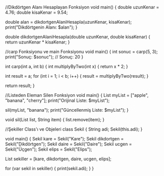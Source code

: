 //Dikdörtgen Alanı Hesaplayan Fonksiyon
void main() {
  double uzunKenar = 4.76;
  double kisaKenar = 9.54;

  double alan = dikdortgenAlaniHesapla(uzunKenar, kisaKenar);
  print("Dikdörtgenin Alanı: $alan");
}

double dikdortgenAlaniHesapla(double uzunKenar, double kisaKenar) {
  return uzunKenar * kisaKenar;
}


//carp Fonksiyonu ve main Fonksiyonu
void main() {
  int sonuc = carp(5, 3);
  print("Sonuç: $sonuc"); // Sonuç: 20
}

int carp(int a, int b) {
  int multiplyByTwo(int x) {
    return x * 2;
  }

  int result = a;
  for (int i = 1; i < b; i++) {
    result = multiplyByTwo(result);
  }

  return result;
}


//Listeden Eleman Silen Fonksiyon
void main() {
  List<String> myList = ["apple", "banana", "cherry"];
  print("Orijinal Liste: $myList");

  sil(myList, "banana");
  print("Güncellenmiş Liste: $myList");
}

void sil(List<String> list, String item) {
  list.remove(item);
}


//Şekiller Class'ı ve Objeleri
class Sekil {
  String adi;
  Sekil(this.adi);
}

void main() {
  Sekil kare = Sekil("Kare");
  Sekil dikdortgen = Sekil("Dikdörtgen");
  Sekil daire = Sekil("Daire");
  Sekil ucgen = Sekil("Üçgen");
  Sekil elips = Sekil("Elips");

  List<Sekil> sekiller = [kare, dikdortgen, daire, ucgen, elips];

  for (var sekil in sekiller) {
    print(sekil.adi);
  }
}


